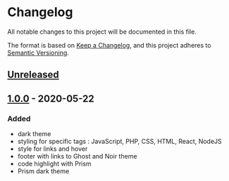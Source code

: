 # Changelog
All notable changes to this project will be documented in this file.

The format is based on [Keep a Changelog](https://keepachangelog.com/en/1.0.0/),
and this project adheres to [Semantic Versioning](https://semver.org/spec/v2.0.0.html).

## [Unreleased]

## [1.0.0] - 2020-05-22
### Added
- dark theme
- styling for specific tags : JavaScript, PHP, CSS, HTML, React, NodeJS
- style for links and hover
- footer with links to Ghost and Noir theme
- code highlight with Prism
- Prism dark theme

[Unreleased]: https://github.com/jeremyhalin/noir/compare/v1.0.0...HEAD
[1.0.0]: https://github.com/jeremyhalin/noir/releases/tag/v1.0.0